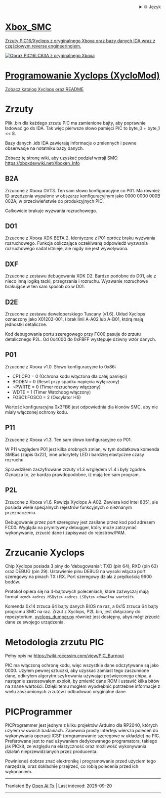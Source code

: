 
<div align="right">
  <details>
    <summary >🌐 Język</summary>
    <div>
      <div align="center">
        <a href="https://openaitx.github.io/view.html?user=Prehistoricman&project=Xbox_SMC&lang=en">English</a>
        | <a href="https://openaitx.github.io/view.html?user=Prehistoricman&project=Xbox_SMC&lang=zh-CN">简体中文</a>
        | <a href="https://openaitx.github.io/view.html?user=Prehistoricman&project=Xbox_SMC&lang=zh-TW">繁體中文</a>
        | <a href="https://openaitx.github.io/view.html?user=Prehistoricman&project=Xbox_SMC&lang=ja">日本語</a>
        | <a href="https://openaitx.github.io/view.html?user=Prehistoricman&project=Xbox_SMC&lang=ko">한국어</a>
        | <a href="https://openaitx.github.io/view.html?user=Prehistoricman&project=Xbox_SMC&lang=hi">हिन्दी</a>
        | <a href="https://openaitx.github.io/view.html?user=Prehistoricman&project=Xbox_SMC&lang=th">ไทย</a>
        | <a href="https://openaitx.github.io/view.html?user=Prehistoricman&project=Xbox_SMC&lang=fr">Français</a>
        | <a href="https://openaitx.github.io/view.html?user=Prehistoricman&project=Xbox_SMC&lang=de">Deutsch</a>
        | <a href="https://openaitx.github.io/view.html?user=Prehistoricman&project=Xbox_SMC&lang=es">Español</a>
        | <a href="https://openaitx.github.io/view.html?user=Prehistoricman&project=Xbox_SMC&lang=it">Italiano</a>
        | <a href="https://openaitx.github.io/view.html?user=Prehistoricman&project=Xbox_SMC&lang=ru">Русский</a>
        | <a href="https://openaitx.github.io/view.html?user=Prehistoricman&project=Xbox_SMC&lang=pt">Português</a>
        | <a href="https://openaitx.github.io/view.html?user=Prehistoricman&project=Xbox_SMC&lang=nl">Nederlands</a>
        | <a href="https://openaitx.github.io/view.html?user=Prehistoricman&project=Xbox_SMC&lang=pl">Polski</a>
        | <a href="https://openaitx.github.io/view.html?user=Prehistoricman&project=Xbox_SMC&lang=ar">العربية</a>
        | <a href="https://openaitx.github.io/view.html?user=Prehistoricman&project=Xbox_SMC&lang=fa">فارسی</a>
        | <a href="https://openaitx.github.io/view.html?user=Prehistoricman&project=Xbox_SMC&lang=tr">Türkçe</a>
        | <a href="https://openaitx.github.io/view.html?user=Prehistoricman&project=Xbox_SMC&lang=vi">Tiếng Việt</a>
        | <a href="https://openaitx.github.io/view.html?user=Prehistoricman&project=Xbox_SMC&lang=id">Bahasa Indonesia</a>
        | <a href="https://openaitx.github.io/view.html?user=Prehistoricman&project=Xbox_SMC&lang=as">অসমীয়া</
      </div>
    </div>
  </details>
</div>

# Xbox_SMC
Zrzuty PIC16/Xyclops z oryginalnego Xboxa oraz bazy danych IDA wraz z częściowym reverse engineeringiem.

![Obraz PIC16LC63A z oryginalnego Xboxa](https://raw.githubusercontent.com/Prehistoricman/Xbox_SMC/master/pic16lc63a.jpg)

# Programowanie Xyclops (XycloMod)
Zobacz [katalog Xyclops oraz README](/Xyclops)

# Zrzuty
Plik .bin dla każdego zrzutu PIC ma zamienione bajty, aby poprawnie ładować go do IDA. Tak więc pierwsze słowo pamięci PIC to byte_0 + byte_1 << 8.

Bazy danych .idb IDA zawierają informacje o zmiennych i pewne obserwacje na notatniku bazy danych.

Zobacz tę stronę wiki, aby uzyskać podział wersji SMC: https://xboxdevwiki.net/Xboxen_Info

## B2A
Zrzucone z Xboxa DVT3. Ten sam słowo konfiguracyjne co P01. Ma również ID urządzenia wypalone w obszarze konfiguracyjnym jako 0000 0000 000B 002A, w przeciwieństwie do produkcyjnych PIC.

Całkowicie brakuje wyzwania rozruchowego.

## D01
Zrzucone z Xboxa XDK BETA 2. Identyczne z P01 oprócz braku wyzwania rozruchowego. Funkcja obliczająca oczekiwaną odpowiedź wyzwania rozruchowego nadal istnieje, ale nigdy nie jest wywoływana.

## DXF
Zrzucone z zestawu debugowania XDK D2. Bardzo podobne do D01, ale z nieco inną logiką tacki, przegrzania i rozruchu. Wyzwanie rozruchowe brakujące w ten sam sposób co w D01.

## D2E
Zrzucone z zestawu deweloperskiego Tuscany (v1.6). Układ Xyclops oznaczony jako X01202-001, i brak linii A-A02 lub A-B01, którą mają jednostki detaliczne.

Kod debugowania portu szeregowego przy FC00 pasuje do zrzutu detalicznego P2L. Od 0x4000 do 0xFBFF występuje dziwny wzór danych.

## P01
Zrzucone z Xboxa v1.0. Słowo konfiguracyjne to 0x86:
- CP1:CP0 = 0 (Ochrona kodu włączona dla całej pamięci)
- BODEN = 0 (Reset przy spadku napięcia wyłączony)
- ~PWRTE = 0 (Timer rozruchowy włączony)
- WDTE = 1 (Timer Watchdog włączony)
- FOSC1:FOSC0 = 2 (Oscylator HS)

Wartość konfiguracyjna 0x3FB6 jest odpowiednia dla klonów SMC, aby nie miały włączonej ochrony kodu.

## P11
Zrzucone z Xboxa v1.3. Ten sam słowo konfiguracyjne co P01.

W P11 względem P01 jest kilka drobnych zmian, w tym dodatkowa komenda SMBus (zapis 0x22), inne priorytety LED i bardziej elastyczne czasy rozruchu.

Sprawdziłem zaszyfrowane zrzuty v1.3 względem v1.4 i były zgodne. Oznacza to, że bardzo prawdopodobne, iż mają ten sam program.

## P2L
Zrzucone z Xboxa v1.6. Rewizja Xyclops A-A02. Zawiera kod Intel 8051, ale posiada wiele specjalnych rejestrów funkcyjnych o nieznanym przeznaczeniu.

Debugowanie przez port szeregowy jest zasilane przez kod pod adresem FC00. Wygląda na prymitywny debugger, który może zatrzymać wykonywanie, zrzucić dane i zapisywać do rejestrów/PAM.

# Zrzucanie Xyclops

Chip Xyclops posiada 3 piny do 'debugowania': TXD (pin 64), RXD (pin 63) oraz DEBUG (pin 29). Ustawienie pinu DEBUG na wysoki włącza port szeregowy na pinach TX i RX. Port szeregowy działa z prędkością 9600 bodów.

Protokół opiera się na 4-bajtowych poleceniach, które zazwyczaj mają format `<cmd>` `<adres MSByte>` `<adres LSByte>` `<dowolna wartość>`

Komenda 0x14 zrzuca 64 bajty danych BIOS na raz, a 0x15 zrzuca 64 bajty programu SMC na raz. Zrzut z Xyclops, P2L.bin, jest dołączony do repozytorium. [xyclops_dumper.py](/Xyclops/xyclops_dumper.py) również jest dostępny, abyś mógł zrzucić dane ze swojego urządzenia.

# Metodologia zrzutu PIC
Pełny opis na https://wiki.recessim.com/view/PIC_Burnout

PIC ma włączoną ochronę kodu, więc wszystkie dane odczytywane są jako 0000. Użyłem pewnej sztuczki, aby uzyskać zamiast tego zaszumione dane, odkryłem algorytm szyfrowania używając poświęconego chipa, a następnie zastosowałem exploit, by zmienić dane ROM i ustawić kilka bitów na znane wartości. Dzięki temu mogłem wyodrębnić potrzebne informacje z wielu zaszumionych zrzutów i odbudować oryginalne dane.

# PICProgrammer
PICProgrammer jest jednym z kilku projektów Arduino dla RP2040, których użyłem w swoich badaniach. Zapewnia prosty interfejs wiersza poleceń do wykonywania operacji ICSP (programowanie szeregowe w układzie) na PIC. Preferowane jest to nad używaniem dedykowanego programatora, takiego jak PICkit, ze względu na elastyczność oraz możliwość wykonywania działań nieprzewidzianych przez producenta.

Powinieneś dobrze znać elektronikę i programowanie przed użyciem tego narzędzia, oraz dokładnie przejrzeć, co robią polecenia przed ich wykonaniem.


---

Tranlated By [Open Ai Tx](https://github.com/OpenAiTx/OpenAiTx) | Last indexed: 2025-09-20

---